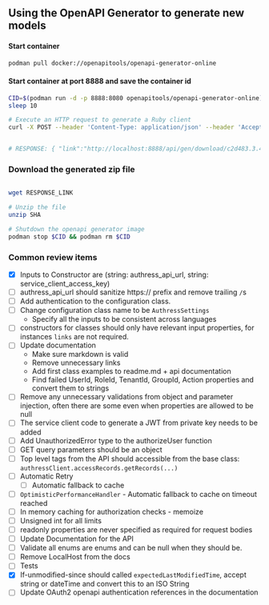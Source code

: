 
## Using the OpenAPI Generator to generate new models

#### Start container
```sh
podman pull docker://openapitools/openapi-generator-online 
```

#### Start container at port 8888 and save the container id
```sh
CID=$(podman run -d -p 8888:8080 openapitools/openapi-generator-online)
sleep 10

# Execute an HTTP request to generate a Ruby client
curl -X POST --header 'Content-Type: application/json' --header 'Accept: application/json' -d '{"openAPIUrl": "https://api.authress.io/", "options": { "useSingleRequestParameter": true, "packageName": "authress", "packageVersion": "99.99.99" } }' 'http://localhost:8888/api/gen/clients/rust'


# RESPONSE: { "link":"http://localhost:8888/api/gen/download/c2d483.3.4672-40e9-91df-b9ffd18d22b8" }
```

### Download the generated zip file
```sh

wget RESPONSE_LINK

# Unzip the file
unzip SHA

# Shutdown the openapi generator image
podman stop $CID && podman rm $CID
```

### Common review items
* [x] Inputs to Constructor are (string: authress_api_url, string: service_client_access_key)
* [ ] authress_api_url should sanitize https:// prefix and remove trailing `/`s
* [ ] Add authentication to the configuration class.
* [ ] Change configuration class name to be `AuthressSettings`
  * Specify all the inputs to be consistent across languages
* [ ] constructors for classes should only have relevant input properties, for instances `links` are not required.
* [ ] Update documentation
  * Make sure markdown is valid
  * Remove unnecessary links
  * Add first class examples to readme.md + api documentation
  * Find failed UserId, RoleId, TenantId, GroupId, Action properties and convert them to strings
* [ ] Remove any unnecessary validations from object and parameter injection, often there are some even when properties are allowed to be null
* [ ] The service client code to generate a JWT from private key needs to be added
* [ ] Add UnauthorizedError type to the authorizeUser function
* [ ] GET query parameters should be an object
* [ ] Top level tags from the API should accessible from the base class: `authressClient.accessRecords.getRecords(...)`
* [ ] Automatic Retry
  * [ ] Automatic fallback to cache
* [ ] `OptimisticPerformanceHandler` - Automatic fallback to cache on timeout reached
* [ ] In memory caching for authorization checks - memoize
* [ ] Unsigned int for all limits
* [ ] readonly properties are never specified as required for request bodies
* [ ] Update Documentation for the API
* [ ] Validate all enums are enums and can be null when they should be.
* [ ] Remove LocalHost from the docs
* [ ] Tests
* [x] If-unmodified-since should called `expectedLastModifiedTime`, accept string or dateTime and convert this to an ISO String
* [ ] Update OAuth2 openapi authentication references in the documentation